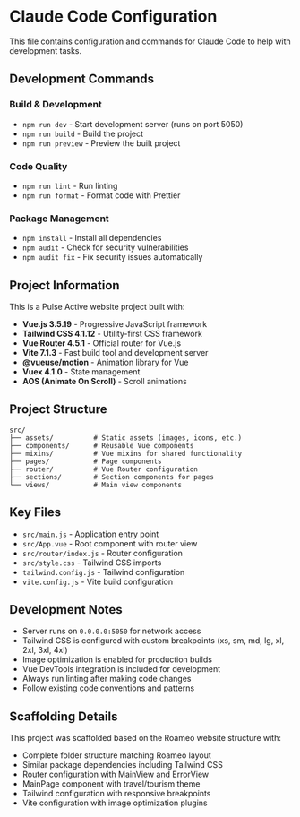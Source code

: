 # Claude Code Configuration

This file contains configuration and commands for Claude Code to help with development tasks.

## Development Commands

### Build & Development
- `npm run dev` - Start development server (runs on port 5050)
- `npm run build` - Build the project
- `npm run preview` - Preview the built project

### Code Quality
- `npm run lint` - Run linting
- `npm run format` - Format code with Prettier

### Package Management
- `npm install` - Install all dependencies
- `npm audit` - Check for security vulnerabilities
- `npm audit fix` - Fix security issues automatically

## Project Information

This is a Pulse Active website project built with:
- **Vue.js 3.5.19** - Progressive JavaScript framework
- **Tailwind CSS 4.1.12** - Utility-first CSS framework
- **Vue Router 4.5.1** - Official router for Vue.js
- **Vite 7.1.3** - Fast build tool and development server
- **@vueuse/motion** - Animation library for Vue
- **Vuex 4.1.0** - State management
- **AOS (Animate On Scroll)** - Scroll animations

## Project Structure

```
src/
├── assets/          # Static assets (images, icons, etc.)
├── components/      # Reusable Vue components
├── mixins/          # Vue mixins for shared functionality
├── pages/           # Page components
├── router/          # Vue Router configuration
├── sections/        # Section components for pages
└── views/           # Main view components
```

## Key Files

- `src/main.js` - Application entry point
- `src/App.vue` - Root component with router view
- `src/router/index.js` - Router configuration
- `src/style.css` - Tailwind CSS imports
- `tailwind.config.js` - Tailwind configuration
- `vite.config.js` - Vite build configuration

## Development Notes

- Server runs on `0.0.0.0:5050` for network access
- Tailwind CSS is configured with custom breakpoints (xs, sm, md, lg, xl, 2xl, 3xl, 4xl)
- Image optimization is enabled for production builds
- Vue DevTools integration is included for development
- Always run linting after making code changes
- Follow existing code conventions and patterns

## Scaffolding Details

This project was scaffolded based on the Roameo website structure with:
- Complete folder structure matching Roameo layout
- Similar package dependencies including Tailwind CSS
- Router configuration with MainView and ErrorView
- MainPage component with travel/tourism theme
- Tailwind configuration with responsive breakpoints
- Vite configuration with image optimization plugins